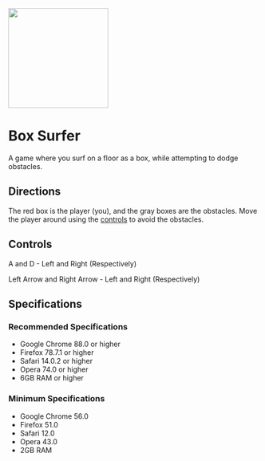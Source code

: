<img src="https://i.ibb.co/0ywjmSq/boxsurf-logo-1.png" height="200" width="auto">

# Box Surfer

A game where you surf on a floor as a box, while attempting to dodge obstacles.

## Directions

The red box is the player (you), and the gray boxes are the obstacles. Move the player around using the [controls](https://github.com/waitblock/box-surfer#controls) to avoid the obstacles.

## Controls

A and D - Left and Right (Respectively)

Left Arrow and Right Arrow - Left and Right (Respectively)

## Specifications

### Recommended Specifications

- Google Chrome 88.0 or higher
- Firefox 78.7.1 or higher
- Safari 14.0.2 or higher
- Opera 74.0 or higher
- 6GB RAM or higher

### Minimum Specifications

- Google Chrome 56.0
- Firefox 51.0
- Safari 12.0
- Opera 43.0
- 2GB RAM
